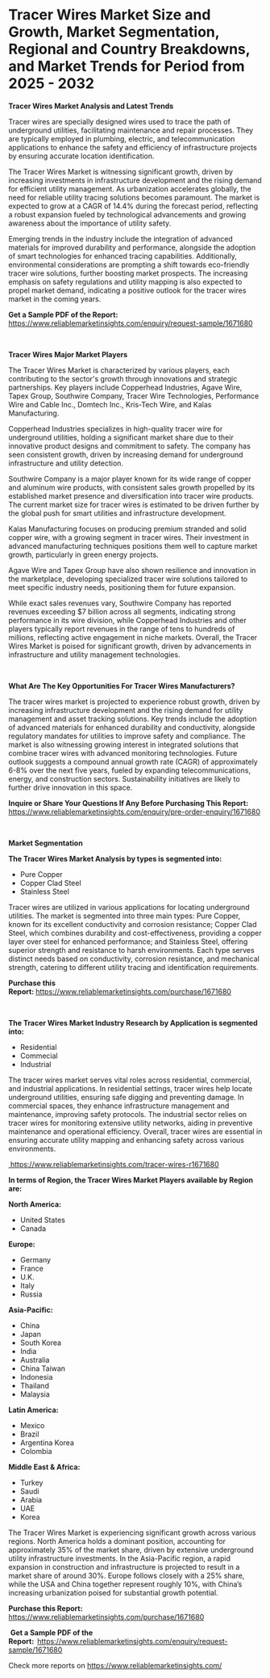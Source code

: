 <p><h1>Tracer Wires Market Size and Growth, Market Segmentation, Regional and Country Breakdowns, and Market Trends for Period from 2025 -  2032</h1></p><p><strong>Tracer Wires Market Analysis and Latest Trends</strong></p>
<p><p>Tracer wires are specially designed wires used to trace the path of underground utilities, facilitating maintenance and repair processes. They are typically employed in plumbing, electric, and telecommunication applications to enhance the safety and efficiency of infrastructure projects by ensuring accurate location identification.</p><p>The Tracer Wires Market is witnessing significant growth, driven by increasing investments in infrastructure development and the rising demand for efficient utility management. As urbanization accelerates globally, the need for reliable utility tracing solutions becomes paramount. The market is expected to grow at a CAGR of 14.4% during the forecast period, reflecting a robust expansion fueled by technological advancements and growing awareness about the importance of utility safety.</p><p>Emerging trends in the industry include the integration of advanced materials for improved durability and performance, alongside the adoption of smart technologies for enhanced tracing capabilities. Additionally, environmental considerations are prompting a shift towards eco-friendly tracer wire solutions, further boosting market prospects. The increasing emphasis on safety regulations and utility mapping is also expected to propel market demand, indicating a positive outlook for the tracer wires market in the coming years.</p></p>
<p><strong>Get a Sample PDF of the Report:&nbsp;</strong> <a href="https://www.reliablemarketinsights.com/enquiry/request-sample/1671680?utm_campaign=3257&utm_medium=2&utm_source=Github&utm_content=ia&utm_term=25032025&utm_id=tracer-wires">https://www.reliablemarketinsights.com/enquiry/request-sample/1671680</a></p>
<p>&nbsp;</p>
<p><strong>Tracer Wires Major Market Players</strong></p>
<p><p>The Tracer Wires Market is characterized by various players, each contributing to the sector's growth through innovations and strategic partnerships. Key players include Copperhead Industries, Agave Wire, Tapex Group, Southwire Company, Tracer Wire Technologies, Performance Wire and Cable Inc., Domtech Inc., Kris-Tech Wire, and Kalas Manufacturing.</p><p>Copperhead Industries specializes in high-quality tracer wire for underground utilities, holding a significant market share due to their innovative product designs and commitment to safety. The company has seen consistent growth, driven by increasing demand for underground infrastructure and utility detection.</p><p>Southwire Company is a major player known for its wide range of copper and aluminum wire products, with consistent sales growth propelled by its established market presence and diversification into tracer wire products. The current market size for tracer wires is estimated to be driven further by the global push for smart utilities and infrastructure development.</p><p>Kalas Manufacturing focuses on producing premium stranded and solid copper wire, with a growing segment in tracer wires. Their investment in advanced manufacturing techniques positions them well to capture market growth, particularly in green energy projects.</p><p>Agave Wire and Tapex Group have also shown resilience and innovation in the marketplace, developing specialized tracer wire solutions tailored to meet specific industry needs, positioning them for future expansion.</p><p>While exact sales revenues vary, Southwire Company has reported revenues exceeding $7 billion across all segments, indicating strong performance in its wire division, while Copperhead Industries and other players typically report revenues in the range of tens to hundreds of millions, reflecting active engagement in niche markets. Overall, the Tracer Wires Market is poised for significant growth, driven by advancements in infrastructure and utility management technologies.</p></p>
<p>&nbsp;</p>
<p><strong>What Are The Key Opportunities For Tracer Wires Manufacturers?</strong></p>
<p><p>The tracer wires market is projected to experience robust growth, driven by increasing infrastructure development and the rising demand for utility management and asset tracking solutions. Key trends include the adoption of advanced materials for enhanced durability and conductivity, alongside regulatory mandates for utilities to improve safety and compliance. The market is also witnessing growing interest in integrated solutions that combine tracer wires with advanced monitoring technologies. Future outlook suggests a compound annual growth rate (CAGR) of approximately 6-8% over the next five years, fueled by expanding telecommunications, energy, and construction sectors. Sustainability initiatives are likely to further drive innovation in this space.</p></p>
<p><strong>Inquire or Share Your Questions If Any Before Purchasing This Report:</strong> <a href="https://www.reliablemarketinsights.com/enquiry/pre-order-enquiry/1671680?utm_campaign=3257&utm_medium=2&utm_source=Github&utm_content=ia&utm_term=25032025&utm_id=tracer-wires">https://www.reliablemarketinsights.com/enquiry/pre-order-enquiry/1671680</a></p>
<p>&nbsp;</p>
<p><strong>Market Segmentation</strong></p>
<p><strong>The Tracer Wires Market Analysis by types is segmented into:</strong></p>
<p><ul><li>Pure Copper</li><li>Copper Clad Steel</li><li>Stainless Steel</li></ul></p>
<p><p>Tracer wires are utilized in various applications for locating underground utilities. The market is segmented into three main types: Pure Copper, known for its excellent conductivity and corrosion resistance; Copper Clad Steel, which combines durability and cost-effectiveness, providing a copper layer over steel for enhanced performance; and Stainless Steel, offering superior strength and resistance to harsh environments. Each type serves distinct needs based on conductivity, corrosion resistance, and mechanical strength, catering to different utility tracing and identification requirements.</p></p>
<p><strong>Purchase this Report:&nbsp;</strong><a href="https://www.reliablemarketinsights.com/purchase/1671680?utm_campaign=3257&utm_medium=2&utm_source=Github&utm_content=ia&utm_term=25032025&utm_id=tracer-wires">https://www.reliablemarketinsights.com/purchase/1671680</a></p>
<p>&nbsp;</p>
<p><strong>The Tracer Wires Market Industry Research by Application is segmented into:</strong></p>
<p><ul><li>Residential</li><li>Commecial</li><li>Industrial</li></ul></p>
<p><p>The tracer wires market serves vital roles across residential, commercial, and industrial applications. In residential settings, tracer wires help locate underground utilities, ensuring safe digging and preventing damage. In commercial spaces, they enhance infrastructure management and maintenance, improving safety protocols. The industrial sector relies on tracer wires for monitoring extensive utility networks, aiding in preventive maintenance and operational efficiency. Overall, tracer wires are essential in ensuring accurate utility mapping and enhancing safety across various environments.</p></p>
<p><a href="https://www.reliablemarketinsights.com/tracer-wires-r1671680?utm_campaign=3257&utm_medium=2&utm_source=Github&utm_content=ia&utm_term=25032025&utm_id=tracer-wires">&nbsp;https://www.reliablemarketinsights.com/tracer-wires-r1671680</a></p>
<p><strong>In terms of Region, the Tracer Wires Market Players available by Region are:</strong></p>
<p>
    <p> <strong> North America: </strong>
        <ul>
            <li>United States</li>
            <li>Canada</li>
        </ul>
        </p> 
    <p> <strong> Europe: </strong>
        <ul>
            <li>Germany</li>
            <li>France</li>
            <li>U.K.</li>
            <li>Italy</li>
            <li>Russia</li>
        </ul>
        </p> 
    <p> <strong> Asia-Pacific: </strong>
        <ul>
            <li>China</li>
            <li>Japan</li>
            <li>South Korea</li>
            <li>India</li>
            <li>Australia</li>
            <li>China Taiwan</li>
            <li>Indonesia</li>
            <li>Thailand</li>
            <li>Malaysia</li>
        </ul>
        </p> 
    <p> <strong> Latin America: </strong>
        <ul>
            <li>Mexico</li>
            <li>Brazil</li>
            <li>Argentina Korea</li>
            <li>Colombia</li>
        </ul>
        </p> 
    <p> <strong> Middle East & Africa: </strong>
        <ul>
            <li>Turkey</li>
            <li>Saudi</li>
            <li>Arabia</li>
            <li>UAE</li>
            <li>Korea</li>
        </ul>
    </p>
    </p>
<p><p>The Tracer Wires Market is experiencing significant growth across various regions. North America holds a dominant position, accounting for approximately 35% of the market share, driven by extensive underground utility infrastructure investments. In the Asia-Pacific region, a rapid expansion in construction and infrastructure is projected to result in a market share of around 30%. Europe follows closely with a 25% share, while the USA and China together represent roughly 10%, with China’s increasing urbanization poised for substantial growth potential.</p></p>
<p><strong>Purchase this Report: </strong><a href="https://www.reliablemarketinsights.com/purchase/1671680?utm_campaign=3257&utm_medium=2&utm_source=Github&utm_content=ia&utm_term=25032025&utm_id=tracer-wires">https://www.reliablemarketinsights.com/purchase/1671680</a></p>
<p>&nbsp;<strong>Get a Sample PDF of the Report:&nbsp;&nbsp;</strong><a href="https://www.reliablemarketinsights.com/enquiry/request-sample/1671680?utm_campaign=3257&utm_medium=2&utm_source=Github&utm_content=ia&utm_term=25032025&utm_id=tracer-wires">https://www.reliablemarketinsights.com/enquiry/request-sample/1671680</a></p>
<p><strong></strong></p>
<p>Check more reports on <a href="https://www.reliablemarketinsights.com/?utm_campaign=3257&utm_medium=2&utm_source=Github&utm_content=ia&utm_term=25032025&utm_id=tracer-wires">https://www.reliablemarketinsights.com/</a></p>